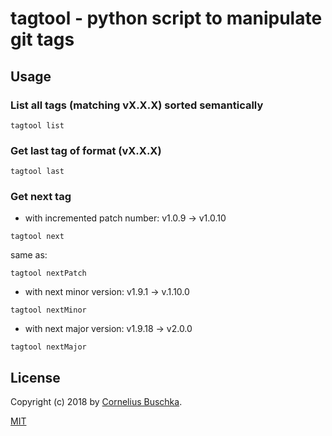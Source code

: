 # tagtool - python script to manipulate git tags

## Usage

### List all tags (matching vX.X.X) sorted semantically
```
tagtool list
```

### Get last tag of format (vX.X.X)
```
tagtool last
```

### Get next tag
* with incremented patch number: v1.0.9 -> v1.0.10
```
tagtool next
```
same as:
```
tagtool nextPatch
```

* with next minor version: v1.9.1 -> v.1.10.0
```
tagtool nextMinor
```

* with next major version: v1.9.18 -> v2.0.0
```
tagtool nextMajor
```

## License
Copyright (c) 2018 by [Cornelius Buschka](https://github.com/cbuschka).

[MIT](./license.txt)

